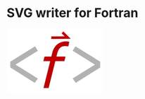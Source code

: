 # SVG writer for Fortran

<div align="left">
<img src="./assets/svg-f.png" alt="SVG-Fortran" width="220">
</div>

